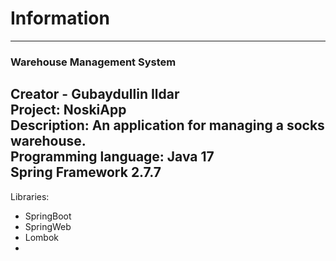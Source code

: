 # Information

---
### Warehouse Management System


Creator - Gubaydullin Ildar<br/>
Project: NoskiApp<br/>
Description: An application for managing a socks warehouse.<br/>
Programming language: Java 17<br/>
Spring Framework 2.7.7<br/>
---
Libraries:<br/>
* SpringBoot<br/>
* SpringWeb<br/>
* Lombok<br/>
* 
